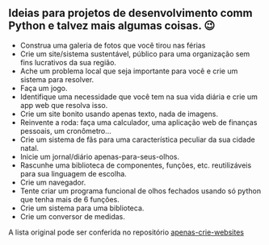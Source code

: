 ## Ideias para projetos de desenvolvimento comm Python e talvez mais algumas coisas.  :wink:

* Construa uma galeria de fotos que você tirou nas férias
* Crie um site/sistema sustentável, público para uma organização sem fins lucrativos da sua região.
* Ache um problema local que seja importante para você e crie um sistema para resolver.
* Faça um jogo.
* Identifique uma necessidade que você tem na sua vida diária e crie um app web que resolva isso.
* Crie um site bonito usando apenas texto, nada de imagens.
* Reinvente a roda: faça uma calculador, uma aplicação web de finanças pessoais, um cronômetro...
* Crie um sistema de fãs para uma característica peculiar da sua cidade natal.
* Inicie um jornal/diário apenas-para-seus-olhos.
* Rascunhe uma biblioteca de componentes, funções, etc. reutilizáveis para sua linguagem de escolha.
* Crie um navegador.
* Tente criar um programa funcional de olhos fechados usando só python que tenha mais de 6 funções.
* Crie um sistema para uma biblioteca.
* Crie um conversor de medidas.

A lista original pode ser conferida no repositório [apenas-crie-websites](https://github.com/nunesdaniel/apenas-crie-websites)
